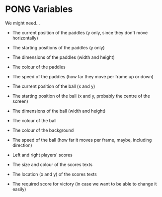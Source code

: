 # PONG Variables

We might need...

* The current position of the paddles (y only, since they don't move horizontally)
* The starting positions of the paddles (y only)
* The dimensions of the paddles (width and height)
* The colour of the paddles
* The speed of the paddles (how far they move per frame up or down)

* The current position of the ball (x and y)
* The starting position of the ball (x and y, probably the centre of the screen)
* The dimensions of the ball (width and height)
* The colour of the ball
* The colour of the background
* The speed of the ball (how far it moves per frame, maybe, including direction)

* Left and right players' scores
* The size and colour of the scores texts
* The location (x and y) of the scores texts
* The required score for victory (in case we want to be able to change it easily)
